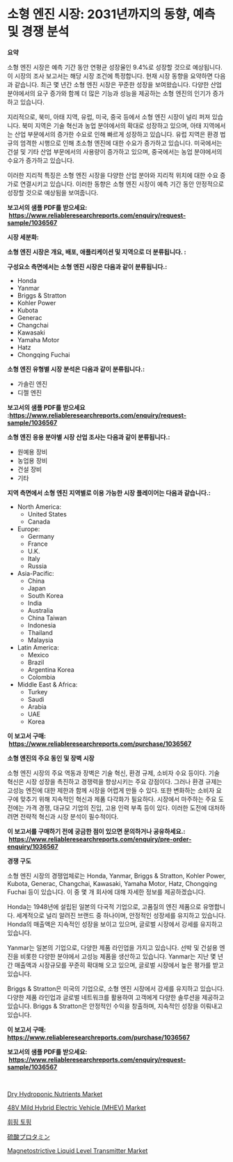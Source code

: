 <p><h1>소형 엔진 시장: 2031년까지의 동향, 예측 및 경쟁 분석</h1></p><p><strong>요약</strong></p>
<p><p>소형 엔진 시장은 예측 기간 동안 연평균 성장율인 9.4%로 성장할 것으로 예상됩니다. 이 시장의 조사 보고서는 해당 시장 조건에 특정합니다. 현재 시장 동향을 요약하면 다음과 같습니다. 최근 몇 년간 소형 엔진 시장은 꾸준한 성장을 보여왔습니다. 다양한 산업 분야에서의 요구 증가와 함께 더 많은 기능과 성능을 제공하는 소형 엔진의 인기가 증가하고 있습니다.</p><p>지리적으로, 북미, 아태 지역, 유럽, 미국, 중국 등에서 소형 엔진 시장이 널리 퍼져 있습니다. 북미 지역은 기술 혁신과 농업 분야에서의 확대로 성장하고 있으며, 아태 지역에서는 산업 부문에서의 증가한 수요로 인해 빠르게 성장하고 있습니다. 유럽 지역은 환경 법규의 엄격한 시행으로 인해 초소형 엔진에 대한 수요가 증가하고 있습니다. 미국에서는 건설 및 기타 산업 부문에서의 사용량이 증가하고 있으며, 중국에서는 농업 분야에서의 수요가 증가하고 있습니다.</p><p>이러한 지리적 특징은 소형 엔진 시장을 다양한 산업 분야와 지리적 위치에 대한 수요 증가로 연결시키고 있습니다. 이러한 동향은 소형 엔진 시장이 예측 기간 동안 안정적으로 성장할 것으로 예상됨을 보여줍니다.</p></p>
<p><strong>보고서의 샘플 PDF를 받으세요: &nbsp;<a href="https://www.reliableresearchreports.com/enquiry/request-sample/1036567">https://www.reliableresearchreports.com/enquiry/request-sample/1036567</a></strong></p>
<p><strong>시장 세분화:</strong></p>
<p><strong> 소형 엔진 시장은 개요, 배포, 애플리케이션 및 지역으로 더 분류됩니다. :</strong></p>
<p><strong>구성요소 측면에서는 소형 엔진 시장은 다음과 같이 분류됩니다.:</strong></p>
<p><ul><li>Honda</li><li>Yanmar</li><li>Briggs & Stratton</li><li>Kohler Power</li><li>Kubota</li><li>Generac</li><li>Changchai</li><li>Kawasaki</li><li>Yamaha Motor</li><li>Hatz</li><li>Chongqing Fuchai</li></ul></p>
<p><strong> 소형 엔진 유형별 시장 분석은 다음과 같이 분류됩니다.:</strong></p>
<p><ul><li>가솔린 엔진</li><li>디젤 엔진</li></ul></p>
<p><strong>보고서의 샘플 PDF를 받으세요 :<a href="https://www.reliableresearchreports.com/enquiry/request-sample/1036567">https://www.reliableresearchreports.com/enquiry/request-sample/1036567</a></strong></p>
<p><strong> 소형 엔진 응용 분야별 시장 산업 조사는 다음과 같이 분류됩니다.:</strong></p>
<p><ul><li>원예용 장비</li><li>농업용 장비</li><li>건설 장비</li><li>기타</li></ul></p>
<p><strong>지역 측면에서 소형 엔진 지역별로 이용 가능한 시장 플레이어는 다음과 같습니다.:</strong></p>
<p><ul>
    <li>
        North America:
        <ul>
            <li>United States</li>
            <li>Canada</li>
        </ul>
    </li>
    <li>
        Europe:
        <ul>
            <li>Germany</li>
            <li>France</li>
            <li>U.K.</li>
            <li>Italy</li>
            <li>Russia</li>
        </ul>
    </li>
    <li>
        Asia-Pacific:
        <ul>
            <li>China</li>
            <li>Japan</li>
            <li>South Korea</li>
            <li>India</li>
            <li>Australia</li>
            <li>China Taiwan</li>
            <li>Indonesia</li>
            <li>Thailand</li>
            <li>Malaysia</li>
        </ul>
    </li>
    <li>
        Latin America:
        <ul>
            <li>Mexico</li>
            <li>Brazil</li>
            <li>Argentina Korea</li>
            <li>Colombia</li>
        </ul>
    </li>
    <li>
        Middle East & Africa:
        <ul>
            <li>Turkey</li>
            <li>Saudi</li>
            <li>Arabia</li>
            <li>UAE</li>
            <li>Korea</li>
        </ul>
    </li>
    </ul></p>
<p><strong>이 보고서 구매: &nbsp;<a href="https://www.reliableresearchreports.com/purchase/1036567">https://www.reliableresearchreports.com/purchase/1036567</a></strong></p>
<p><strong>소형 엔진의 주요 동인 및 장벽 시장</strong></p>
<p><p>소형 엔진 시장의 주요 역동과 장벽은 기술 혁신, 환경 규제, 소비자 수요 등이다. 기술 혁신은 시장 성장을 촉진하고 경쟁력을 향상시키는 주요 강점이다. 그러나 환경 규제는 고성능 엔진에 대한 제한과 함께 시장을 어렵게 만들 수 있다. 또한 변화하는 소비자 요구에 맞추기 위해 지속적인 혁신과 제품 다각화가 필요하다. 시장에서 마주하는 주요 도전에는 가격 경쟁, 대규모 기업의 진입, 고용 인력 부족 등이 있다. 이러한 도전에 대처하려면 전략적 혁신과 시장 분석이 필수적이다.</p></p>
<p><strong>이 보고서를 구매하기 전에 궁금한 점이 있으면 문의하거나 공유하세요.: &nbsp;<a href="https://www.reliableresearchreports.com/enquiry/pre-order-enquiry/1036567">https://www.reliableresearchreports.com/enquiry/pre-order-enquiry/1036567</a></strong></p>
<p><strong>경쟁 구도</strong></p>
<p><p>소형 엔진 시장의 경쟁업체로는 Honda, Yanmar, Briggs & Stratton, Kohler Power, Kubota, Generac, Changchai, Kawasaki, Yamaha Motor, Hatz, Chongqing Fuchai 등이 있습니다. 이 중 몇 개 회사에 대해 자세한 정보를 제공하겠습니다.</p><p>Honda는 1948년에 설립된 일본의 다국적 기업으로, 고품질의 엔진 제품으로 유명합니다. 세계적으로 널리 알려진 브랜드 중 하나이며, 안정적인 성장세를 유지하고 있습니다. Honda의 매출액은 지속적인 성장을 보이고 있으며, 글로벌 시장에서 강세를 유지하고 있습니다.</p><p>Yanmar는 일본의 기업으로, 다양한 제품 라인업을 가지고 있습니다. 선박 및 건설용 엔진을 비롯한 다양한 분야에서 고성능 제품을 생산하고 있습니다. Yanmar는 지난 몇 년간 매출액과 시장규모를 꾸준히 확대해 오고 있으며, 글로벌 시장에서 높은 평가를 받고 있습니다.</p><p>Briggs & Stratton은 미국의 기업으로, 소형 엔진 시장에서 강세를 유지하고 있습니다. 다양한 제품 라인업과 글로벌 네트워크를 활용하여 고객에게 다양한 솔루션을 제공하고 있습니다. Briggs & Stratton은 안정적인 수익을 창출하며, 지속적인 성장을 이뤄내고 있습니다.</p></p>
<p><strong>이 보고서 구매: &nbsp; <a href="https://www.reliableresearchreports.com/purchase/1036567">https://www.reliableresearchreports.com/purchase/1036567</a></strong></p>
<p><strong>보고서의 샘플 PDF를 받으세요: &nbsp;<a href="https://www.reliableresearchreports.com/enquiry/request-sample/1036567">https://www.reliableresearchreports.com/enquiry/request-sample/1036567</a></strong><strong></strong></p>
<p>&nbsp;</p>
<p><p><a href="https://lydian-appliance-61d.notion.site/Dry-Hydroponic-Nutrients-Market-Size-and-Examines-its-Market-Scope-with-a-Primary-Focus-on-Growth--d2c491973b7f45de85f6c53bfaf36479">Dry Hydroponic Nutrients Market</a></p><p><a href="https://issuu.com/reportprime-2/docs/48v-mild-hybrid-electric-vehicle-mhev-market-size-">48V Mild Hybrid Electric Vehicle (MHEV) Market</a></p><p><a href="https://github.com/bunxhcci35271755/Market-Research-Report-List-1/blob/main/369497815739.md">휘핑 토핑</a></p><p><a href="https://github.com/efcvopdgkdx128/Market-Research-Report-List-1/blob/main/621115216774.md">硫酸プロタミン</a></p><p><a href="https://view.publitas.com/reportprime-1/insights-into-magnetostrictive-liquid-level-transmitter-market-size-analysing-market-share-trends-and-growth-from-2024-to-2031/">Magnetostrictive Liquid Level Transmitter Market</a></p></p>